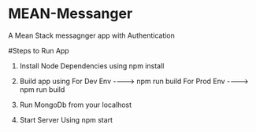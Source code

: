 # MEAN-Messanger
A Mean Stack messagnger app with Authentication

#Steps to Run App
1. Install Node Dependencies using 
    npm install
2. Build app using 
    For Dev Env ---->  npm run build
    For Prod Env ---->  npm run build
    
3. Run MongoDb from your localhost
4. Start Server Using 
     npm start
